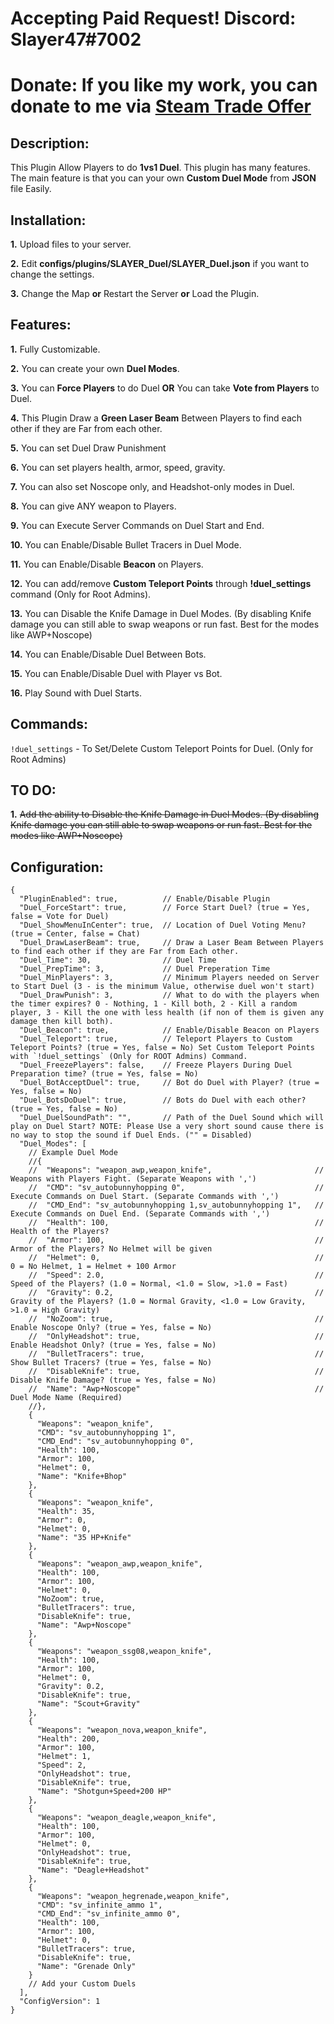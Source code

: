 # Accepting Paid Request! Discord: Slayer47#7002
# Donate: If you like my work, you can donate to me via [Steam Trade Offer](https://bit.ly/3qDpgPd)

## Description:
This Plugin Allow Players to do **1vs1 Duel**. This plugin has many features. The main feature is that you can your own **Custom Duel Mode** from **JSON** file Easily.

## Installation:
**1.** Upload files to your server.

**2.** Edit **configs/plugins/SLAYER_Duel/SLAYER_Duel.json** if you want to change the settings.

**3.** Change the Map **or** Restart the Server **or** Load the Plugin.

## Features:
**1.** Fully Customizable.

**2.** You can create your own **Duel Modes**.

**3.** You can **Force Players** to do Duel **OR** You can take **Vote from Players** to Duel.

**4.** This Plugin Draw a **Green Laser Beam** Between Players to find each other if they are Far from each other.

**5.** You can set Duel Draw Punishment

**6.** You can set players health, armor, speed, gravity.

**7.** You can also set Noscope only, and Headshot-only modes in Duel.

**8.** You can give ANY weapon to Players.

**9.** You can Execute Server Commands on Duel Start and End.

**10.** You can Enable/Disable Bullet Tracers in Duel Mode.

**11.** You can Enable/Disable **Beacon** on Players.

**12.** You can add/remove **Custom Teleport Points** through **!duel_settings** command (Only for Root Admins).

**13.** You can Disable the Knife Damage in Duel Modes. (By disabling Knife damage you can still able to swap weapons or run fast. Best for the modes like AWP+Noscope)

**14.** You can Enable/Disable Duel Between Bots.

**15.** You can Enable/Disable Duel with Player vs Bot.

**16.** Play Sound with Duel Starts.

## Commands:
`!duel_settings` - To Set/Delete Custom Teleport Points for Duel. (Only for Root Admins)

## TO DO:
**1.** ~~Add the ability to Disable the Knife Damage in Duel Modes. (By disabling Knife damage you can still able to swap weapons or run fast. Best for the modes like AWP+Noscope)~~

## Configuration:
```
{
  "PluginEnabled": true,          // Enable/Disable Plugin
  "Duel_ForceStart": true,        // Force Start Duel? (true = Yes, false = Vote for Duel)
  "Duel_ShowMenuInCenter": true,  // Location of Duel Voting Menu? (true = Center, false = Chat)
  "Duel_DrawLaserBeam": true,     // Draw a Laser Beam Between Players to find each other if they are Far from Each other. 
  "Duel_Time": 30,                // Duel Time
  "Duel_PrepTime": 3,             // Duel Preperation Time
  "Duel_MinPlayers": 3,           // Minimum Players needed on Server to Start Duel (3 - is the minimum Value, otherwise duel won't start)
  "Duel_DrawPunish": 3,           // What to do with the players when the timer expires? 0 - Nothing, 1 - Kill both, 2 - Kill a random player, 3 - Kill the one with less health (if non of them is given any damage then kill both).
  "Duel_Beacon": true,            // Enable/Disable Beacon on Players
  "Duel_Teleport": true,          // Teleport Players to Custom Teleport Points? (true = Yes, false = No) Set Custom Teleport Points with `!duel_settings` (Only for ROOT Admins) Command. 
  "Duel_FreezePlayers": false,    // Freeze Players During Duel Preparation time? (true = Yes, false = No)
  "Duel_BotAcceptDuel": true,     // Bot do Duel with Player? (true = Yes, false = No)
  "Duel_BotsDoDuel": true,        // Bots do Duel with each other? (true = Yes, false = No)
  "Duel_DuelSoundPath": "",       // Path of the Duel Sound which will play on Duel Start? NOTE: Please Use a very short sound cause there is no way to stop the sound if Duel Ends. ("" = Disabled)
  "Duel_Modes": [
    // Example Duel Mode
    //{
    //  "Weapons": "weapon_awp,weapon_knife",                       // Weapons with Players Fight. (Separate Weapons with ',')
    //  "CMD": "sv_autobunnyhopping 0",                             // Execute Commands on Duel Start. (Separate Commands with ',')
    //  "CMD_End": "sv_autobunnyhopping 1,sv_autobunnyhopping 1",   // Execute Commands on Duel End. (Separate Commands with ',')
    //  "Health": 100,                                              // Health of the Players?
    //  "Armor": 100,                                               // Armor of the Players? No Helmet will be given
    //  "Helmet": 0,                                                // 0 = No Helmet, 1 = Helmet + 100 Armor
    //  "Speed": 2.0,                                               // Speed of the Players? (1.0 = Normal, <1.0 = Slow, >1.0 = Fast)
    //  "Gravity": 0.2,                                             // Gravity of the Players? (1.0 = Normal Gravity, <1.0 = Low Gravity, >1.0 = High Gravity)
    //  "NoZoom": true,                                             // Enable Noscope Only? (true = Yes, false = No)
    //  "OnlyHeadshot": true,                                       // Enable Headshot Only? (true = Yes, false = No)
    //  "BulletTracers": true,                                      // Show Bullet Tracers? (true = Yes, false = No)
    //  "DisableKnife": true,                                       // Disable Knife Damage? (true = Yes, false = No)
    //  "Name": "Awp+Noscope"                                       // Duel Mode Name (Required)
    //},
    {
      "Weapons": "weapon_knife",
      "CMD": "sv_autobunnyhopping 1",
      "CMD_End": "sv_autobunnyhopping 0",
      "Health": 100,
      "Armor": 100,
      "Helmet": 0,
      "Name": "Knife+Bhop"
    },
    {
      "Weapons": "weapon_knife",
      "Health": 35,
      "Armor": 0,
      "Helmet": 0,
      "Name": "35 HP+Knife"
    },
    {
      "Weapons": "weapon_awp,weapon_knife",
      "Health": 100,
      "Armor": 100,
      "Helmet": 0,
      "NoZoom": true,
      "BulletTracers": true,
      "DisableKnife": true,
      "Name": "Awp+Noscope"
    },
    {
      "Weapons": "weapon_ssg08,weapon_knife",
      "Health": 100,
      "Armor": 100,
      "Helmet": 0,
      "Gravity": 0.2,
      "DisableKnife": true,
      "Name": "Scout+Gravity"
    },
    {
      "Weapons": "weapon_nova,weapon_knife",
      "Health": 200,
      "Armor": 100,
      "Helmet": 1,
      "Speed": 2,
      "OnlyHeadshot": true,
      "DisableKnife": true,
      "Name": "Shotgun+Speed+200 HP"
    },
    {
      "Weapons": "weapon_deagle,weapon_knife",
      "Health": 100,
      "Armor": 100,
      "Helmet": 0,
      "OnlyHeadshot": true,
      "DisableKnife": true,
      "Name": "Deagle+Headshot"
    },
    {
      "Weapons": "weapon_hegrenade,weapon_knife",
      "CMD": "sv_infinite_ammo 1",
      "CMD_End": "sv_infinite_ammo 0",
      "Health": 100,
      "Armor": 100,
      "Helmet": 0,
      "BulletTracers": true,
      "DisableKnife": true,
      "Name": "Grenade Only"
    }
    // Add your Custom Duels
  ],
  "ConfigVersion": 1
}
```

